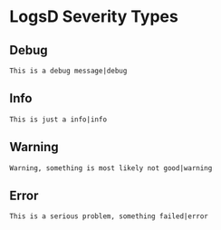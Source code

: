 LogsD Severity Types
==================

Debug
--------

    This is a debug message|debug


Info
--------

    This is just a info|info


Warning
--------

    Warning, something is most likely not good|warning

Error
--------

    This is a serious problem, something failed|error